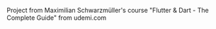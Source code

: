 Project from Maximilian Schwarzmüller's course "Flutter & Dart - The Complete Guide" from udemi.com 
